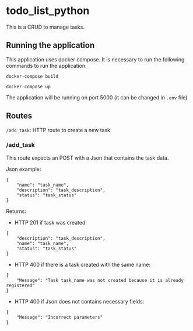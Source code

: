 # todo_list_python
This is a CRUD to manage tasks.

## Running the application
This application uses docker compose. It is necessary to run the following commands to run the application:

`docker-compose build`

`docker-compose up`

The application will be running on port 5000 (it can be changed in `.env` file)

## Routes
`/add_task`: HTTP route to create a new task

### /add_task
This route expects an POST with a Json that contains the task data.

Json example:

```
{
    "name": "task_name",
    "description": "task_description",
    "status": "task_status"
} 
```

Returns:
- HTTP 201 if task was created:

```
{
    "description": "task_description",
    "name": "task_name",
    "status": "task_status"
}
```

- HTTP 400 if there is a task created with the same name:

```
{
    "Message": "Task task_name was not created because it is already registered"
}
```
 
- HTTP 400 if Json does not contains necessary fields:

```
{
    "Message": "Incorrect parameters"
}
``` 